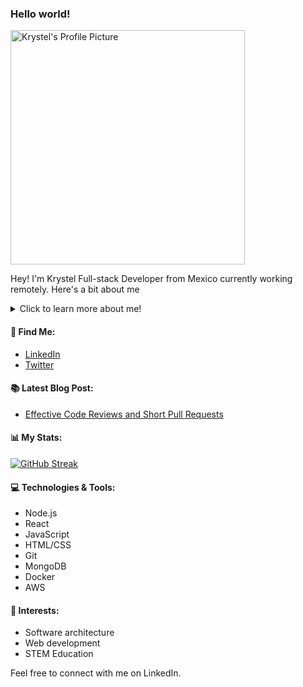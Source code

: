 ### Hello world!
<div style="align-center">
<img src="https://resizing.flixster.com/1rQSKDNaRUKCymeOpWpT3IvBNvE=/ems.ZW1zLXByZC1hc3NldHMvdHZzZWFzb24vUlRSVFRWOTAwNS53ZWJw" width="375" alt="Krystel's Profile Picture"/>
</div>


Hey! I'm Krystel
Full-stack Developer from Mexico currently working remotely. Here's a bit about me

<details>
  <summary>Click to learn more about me!</summary>
  
  I have a diverse background in software engineering and have worked on projects ranging from small startups to large corporations. Here are some highlights:
  - Developer in Node.js and React.
- 🎓 I advocate for STEM education and diversity in tech.
</details>

#### 🔗 Find Me:

- [LinkedIn](https://www.linkedin.com/in/krystel-baca-salayandia/)
- [Twitter](https://twitter.com/krystelbaca)

#### 📚 Latest Blog Post:

- [Effective Code Reviews and Short Pull Requests](https://blog.unosquare.com/beyond-lgtm-3-tips-for-effective-code-reviews-and-short-pull-requests)

#### 📊 My Stats:

[![GitHub Streak](http://github-readme-streak-stats.herokuapp.com?user=krystelbaca&theme=dark&hide_border=true&date_format=M%20j%5B%2C%20Y%5D)](https://git.io/streak-stats)

#### 💻 Technologies & Tools:

- Node.js
- React
- JavaScript
- HTML/CSS
- Git
- MongoDB
- Docker
- AWS

#### 🎯 Interests:

- Software architecture
- Web development
- STEM Education


Feel free to connect with me on LinkedIn.
